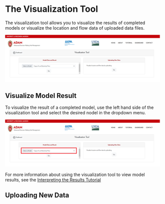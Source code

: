 <h1>The Visualization Tool</h1>

<p>
    The visualization tool allows you to visualize the results of completed models or visualize the location and flow data of uploaded data files. 
</p>

<img src="Pictures\Dashboard_tutorials\visualization_tool\vis_home.png">

<h2>Visualize Model Result</h2>

<p>
    To visualize the result of a completed model, use the left hand side of the visualization tool and select the desired nodel in the dropdown menu. 
</p>

<img src="Pictures\Dashboard_tutorials\visualization_tool\vis_model.png">

<p>
    For more information about using the visualization tool to view model results, see the 
<a href="/ADAM_Documentation/dashboard_results.html#vis_model_results">Interpreting the Results Tutorial</a>
</p>

<h2>Uploading New Data</h2> 

<p>
</p>
